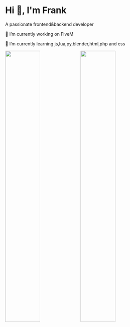 # Hi 👋, I'm Frank

A passionate frontend&backend developer 

🔭 I’m currently working on FiveM

🌱 I’m currently learning js,lua,py,blender,html,php and css

<img align='left' width="47%" src="https://github-readme-stats.vercel.app/api?username=FRANK-Infinity&show_icons=true&theme=radical" />

<img align='left' width="47%" src="https://github-readme-stats.vercel.app/api/top-langs/?username=FRANK&layout=compact" />
